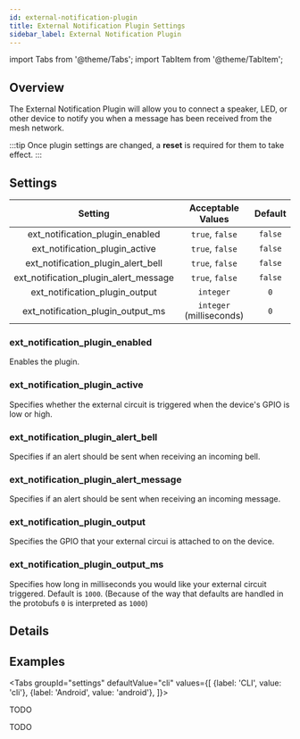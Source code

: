```yaml
---
id: external-notification-plugin
title: External Notification Plugin Settings
sidebar_label: External Notification Plugin
---
```

import Tabs from '@theme/Tabs';
import TabItem from '@theme/TabItem';


## Overview

The External Notification Plugin will allow you to connect a speaker, LED, or other device to notify you when a message has been received from the mesh network.

:::tip
Once plugin settings are changed, a **reset** is required for them to take effect.
:::

## Settings

| Setting | Acceptable Values | Default |
| :-----: | :---------------: | :-----: |
| ext_notification_plugin_enabled | `true`, `false` | `false` |
| ext_notification_plugin_active | `true`, `false` | `false` |
| ext_notification_plugin_alert_bell | `true`, `false` | `false` |
| ext_notification_plugin_alert_message | `true`, `false` | `false` |
| ext_notification_plugin_output | `integer` | `0` |
| ext_notification_plugin_output_ms | `integer` (milliseconds) | `0` |

### ext_notification_plugin_enabled

Enables the plugin.

### ext_notification_plugin_active

Specifies whether the external circuit is triggered when the device's GPIO is low or high.

### ext_notification_plugin_alert_bell

Specifies if an alert should be sent when receiving an incoming bell.

### ext_notification_plugin_alert_message

Specifies if an alert should be sent when receiving an incoming message.

### ext_notification_plugin_output

Specifies the GPIO that your external circui is attached to on the device.

### ext_notification_plugin_output_ms

Specifies how long in milliseconds you would like your external circuit triggered. Default is `1000`. (Because of the way that defaults are handled in the protobufs `0` is interpreted as `1000`)

## Details

<!--- TODO --->

## Examples

<Tabs
  groupId="settings"
  defaultValue="cli"
  values={[
    {label: 'CLI', value: 'cli'},
    {label: 'Android', value: 'android'},
  ]}>
  <TabItem value="cli">

  TODO

  </TabItem>
  <TabItem value="android">

  TODO

  </TabItem>
</Tabs>
